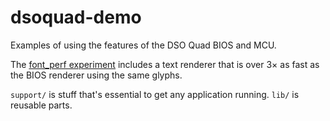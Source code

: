 
# dsoquad-demo

Examples of using the features of the DSO Quad BIOS and MCU.

The [font_perf experiment](dsoquad-demo/blob/master/experiments1/experiments/font_perf.c) includes a text renderer that is over 3&times; as fast as the BIOS renderer using the same glyphs.

`support/` is stuff that's essential to get any application running.  `lib/` is reusable parts.

